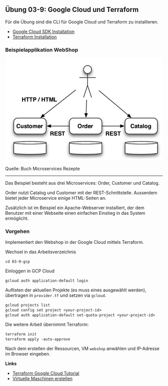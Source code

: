 ## Übung 03-9: Google Cloud und Terraform 

Für die Übung sind die CLI für Google Cloud und Terraform zu installieren.

* [Google Cloud SDK Installation](https://cloud.google.com/sdk/docs/install)   
* [Terraform Installation](https://learn.hashicorp.com/tutorials/terraform/install-cli?in=terraform/aws-get-started)

### Beispielapplikation WebShop

![](https://github.com/mc-b/duk/raw/e85d53e7765f16833ccfc24672ae044c90cd26c1/data/jupyter/demo/images/Microservices-REST.png)

Quelle: Buch Microservices Rezepte
- - -

Das Beispiel besteht aus drei Microservices: Order, Customer und Catalog.

Order nutzt Catalog und Customer mit der REST-Schnittstelle. Ausserdem bietet jeder Microservice einige HTML-Seiten an.

Zusätzlich ist im Beispiel ein Apache-Webserver installiert, der dem Benutzer mit einer Webseite einen einfachen Einstieg in das System ermöglicht.


### Vorgehen

Implementiert den Webshop in der Google Cloud mittels Terraform.

Wechsel in das Arbeitsverzeichnis

    cd 03-9-gcp

Einloggen in GCP Cloud

    gcloud auth application-default login
    
Auflisten der aktuellen Projekte (es muss eines ausgewählt werden), übertragen in `provider.tf` und setzen via `gcloud`.
   
    gcloud projects list
    gcloud config set project <your-project-id>
    gcloud auth application-default set-quota-project <your-project-id>
    
Die weitere Arbeit übernimmt Terraform:   

    terraform init
    terraform apply -auto-approve

Nach dem erstellen der Ressourcen, VM `webshop` anwählen und IP-Adresse im Browser eingeben.

**Links**

* [Terraform Google Cloud Tutorial](https://developer.hashicorp.com/terraform/tutorials/gcp-get-started/google-cloud-platform-build)
* [Virtuelle Maschinen erstellen](https://registry.terraform.io/providers/hashicorp/google/latest/docs/resources/compute_instance)